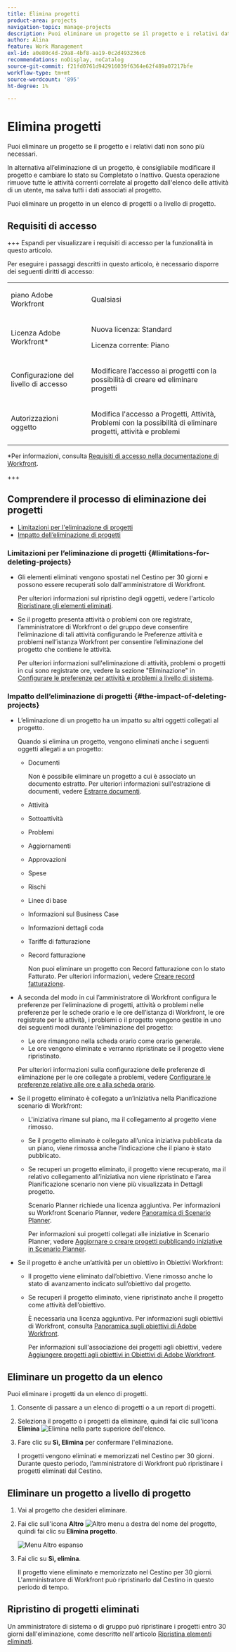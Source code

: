 ```yaml
---
title: Elimina progetti
product-area: projects
navigation-topic: manage-projects
description: Puoi eliminare un progetto se il progetto e i relativi dati non sono più necessari. In alternativa all’eliminazione di un progetto, è consigliabile modificare il progetto e cambiare lo stato su Completato o Inattivo. Questa operazione rimuove tutte le attività correnti correlate al progetto dall'elenco delle attività di un utente, ma salva tutti i dati associati al progetto.
author: Alina
feature: Work Management
exl-id: a0e80c4d-29a8-4bf8-aa19-0c2d493236c6
recommendations: noDisplay, noCatalog
source-git-commit: f21fd0761d942916039f6364e62f489a07217bfe
workflow-type: tm+mt
source-wordcount: '895'
ht-degree: 1%

---
```


# Elimina progetti

<!--Audited: 07/2024-->

Puoi eliminare un progetto se il progetto e i relativi dati non sono più necessari.

In alternativa all’eliminazione di un progetto, è consigliabile modificare il progetto e cambiare lo stato su Completato o Inattivo. Questa operazione rimuove tutte le attività correnti correlate al progetto dall&#39;elenco delle attività di un utente, ma salva tutti i dati associati al progetto.

Puoi eliminare un progetto in un elenco di progetti o a livello di progetto.

## Requisiti di accesso

+++ Espandi per visualizzare i requisiti di accesso per la funzionalità in questo articolo.

Per eseguire i passaggi descritti in questo articolo, è necessario disporre dei seguenti diritti di accesso:

<table style="table-layout:auto"> 
 <col> 
 <col> 
 <tbody> 
  <tr> 
   <td> <p>piano Adobe Workfront</p> </td> 
   <td>Qualsiasi</td> 
  </tr> 
  <tr> 
   <td> <p>Licenza Adobe Workfront*</p> </td> 
   <td> <p>Nuova licenza: Standard </p>
   <p>Licenza corrente: Piano </p> 
   </td> 
  </tr> 
  <tr data-mc-conditions=""> 
   <td>Configurazione del livello di accesso</td> 
   <td> <p>Modificare l’accesso ai progetti con la possibilità di creare ed eliminare progetti</p> </td> 
  </tr> 
  <tr data-mc-conditions=""> 
   <td> <p>Autorizzazioni oggetto </p> </td> 
   <td> <p>Modifica l'accesso a Progetti, Attività, Problemi con la possibilità di eliminare progetti, attività e problemi</p> </td> 
  </tr> 
 </tbody> 
</table>

*Per informazioni, consulta [Requisiti di accesso nella documentazione di Workfront](/help/quicksilver/administration-and-setup/add-users/access-levels-and-object-permissions/access-level-requirements-in-documentation.md).

+++

## Comprendere il processo di eliminazione dei progetti

* [Limitazioni per l&#39;eliminazione di progetti](#limitations-for-deleting-projects)
* [Impatto dell’eliminazione di progetti](#the-impact-of-deleting-projects)

### Limitazioni per l’eliminazione di progetti  {#limitations-for-deleting-projects}

* Gli elementi eliminati vengono spostati nel Cestino per 30 giorni e possono essere recuperati solo dall&#39;amministratore di Workfront.

  Per ulteriori informazioni sul ripristino degli oggetti, vedere l&#39;articolo [Ripristinare gli elementi eliminati](../../../administration-and-setup/manage-workfront/manage-deleted-items/restore-deleted-items.md).

* Se il progetto presenta attività o problemi con ore registrate, l’amministratore di Workfront o del gruppo deve consentire l’eliminazione di tali attività configurando le Preferenze attività e problemi nell’istanza Workfront per consentire l’eliminazione del progetto che contiene le attività.

  Per ulteriori informazioni sull&#39;eliminazione di attività, problemi o progetti in cui sono registrate ore, vedere la sezione &quot;Eliminazione&quot; in [Configurare le preferenze per attività e problemi a livello di sistema](../../../administration-and-setup/set-up-workfront/configure-system-defaults/set-task-issue-preferences.md).

  <!--
  <p data-mc-conditions="QuicksilverOrClassic.Quicksilver,QuicksilverOrClassic.Draft mode">(NOTE: this bullet stays in NWE only forever)</p>
  -->

### Impatto dell’eliminazione di progetti {#the-impact-of-deleting-projects}

* L’eliminazione di un progetto ha un impatto su altri oggetti collegati al progetto.

  Quando si elimina un progetto, vengono eliminati anche i seguenti oggetti allegati a un progetto:

   * Documenti

     Non è possibile eliminare un progetto a cui è associato un documento estratto. Per ulteriori informazioni sull&#39;estrazione di documenti, vedere [Estrarre documenti](../../../documents/managing-documents/check-out-documents.md).

   * Attività
   * Sottoattività
   * Problemi
   * Aggiornamenti
   * Approvazioni
   * Spese
   * Rischi
   * Linee di base
   * Informazioni sul Business Case
   * Informazioni dettagli coda
   * Tariffe di fatturazione
   * Record fatturazione

     Non puoi eliminare un progetto con Record fatturazione con lo stato Fatturato. Per ulteriori informazioni, vedere [Creare record fatturazione](../../projects/project-finances/create-billing-records.md).

* A seconda del modo in cui l’amministratore di Workfront configura le preferenze per l’eliminazione di progetti, attività o problemi nelle preferenze per le schede orario e le ore dell’istanza di Workfront, le ore registrate per le attività, i problemi o il progetto vengono gestite in uno dei seguenti modi durante l’eliminazione del progetto:

   * Le ore rimangono nella scheda orario come orario generale.
   * Le ore vengono eliminate e verranno ripristinate se il progetto viene ripristinato.

  Per ulteriori informazioni sulla configurazione delle preferenze di eliminazione per le ore collegate a problemi, vedere [Configurare le preferenze relative alle ore e alla scheda orario](../../../administration-and-setup/set-up-workfront/configure-timesheets-schedules/timesheet-and-hour-preferences.md).

* Se il progetto eliminato è collegato a un’iniziativa nella Pianificazione scenario di Workfront:

   * L&#39;iniziativa rimane sul piano, ma il collegamento al progetto viene rimosso.
   * Se il progetto eliminato è collegato all’unica iniziativa pubblicata da un piano, viene rimossa anche l’indicazione che il piano è stato pubblicato.
   * Se recuperi un progetto eliminato, il progetto viene recuperato, ma il relativo collegamento all’iniziativa non viene ripristinato e l’area Pianificazione scenario non viene più visualizzata in Dettagli progetto.

     Scenario Planner richiede una licenza aggiuntiva. Per informazioni su Workfront Scenario Planner, vedere [Panoramica di Scenario Planner](../../../scenario-planner/scenario-planner-overview.md).

     Per informazioni sui progetti collegati alle iniziative in Scenario Planner, vedere [Aggiornare o creare progetti pubblicando iniziative in Scenario Planner](../../../scenario-planner/publish-scenarios-update-projects.md).

* Se il progetto è anche un’attività per un obiettivo in Obiettivi Workfront:

   * Il progetto viene eliminato dall’obiettivo. Viene rimosso anche lo stato di avanzamento indicato sull’obiettivo dal progetto.

   * Se recuperi il progetto eliminato, viene ripristinato anche il progetto come attività dell’obiettivo.

     È necessaria una licenza aggiuntiva. Per informazioni sugli obiettivi di Workfront, consulta [Panoramica sugli obiettivi di Adobe Workfront](../../../workfront-goals/goal-management/wf-goals-overview.md).

     Per informazioni sull&#39;associazione dei progetti agli obiettivi, vedere [Aggiungere progetti agli obiettivi in Obiettivi di Adobe Workfront](../../../workfront-goals/results-and-activities/connect-projects-to-goals-overview.md).

## Eliminare un progetto da un elenco

Puoi eliminare i progetti da un elenco di progetti.

1. Consente di passare a un elenco di progetti o a un report di progetti.
1. Seleziona il progetto o i progetti da eliminare, quindi fai clic sull&#39;icona **Elimina** ![Elimina](assets/delete-icon.png) nella parte superiore dell&#39;elenco.

1. Fare clic su **Sì, Elimina** per confermare l&#39;eliminazione.

   I progetti vengono eliminati e memorizzati nel Cestino per 30 giorni. Durante questo periodo, l’amministratore di Workfront può ripristinare i progetti eliminati dal Cestino.

## Eliminare un progetto a livello di progetto

1. Vai al progetto che desideri eliminare.
1. Fai clic sull&#39;icona **Altro** ![Altro menu](assets/qs-more-menu.png) a destra del nome del progetto, quindi fai clic su **Elimina progetto**.

   ![Menu Altro espanso](assets/more-icon-expanded-delete-project-highlighted.png)

1. Fai clic su **Sì, elimina**.

   Il progetto viene eliminato e memorizzato nel Cestino per 30 giorni. L&#39;amministratore di Workfront può ripristinarlo dal Cestino in questo periodo di tempo.

## Ripristino di progetti eliminati

Un amministratore di sistema o di gruppo può ripristinare i progetti entro 30 giorni dall&#39;eliminazione, come descritto nell&#39;articolo [Ripristina elementi eliminati](../../../administration-and-setup/manage-workfront/manage-deleted-items/restore-deleted-items.md).
